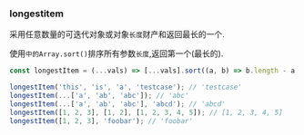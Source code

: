 ### longestitem

采用任意数量的可迭代对象或对象`长度`财产和返回最长的一个. 

使用`中的Array.sort()`排序所有参数`长度`,返回第一个(最长的). 

```js
const longestItem = (...vals) => [...vals].sort((a, b) => b.length - a.length)[0];
```

```js
longestItem('this', 'is', 'a', 'testcase'); // 'testcase'
longestItem(...['a', 'ab', 'abc']); // 'abc'
longestItem(...['a', 'ab', 'abc'], 'abcd'); // 'abcd'
longestItem([1, 2, 3], [1, 2], [1, 2, 3, 4, 5]); // [1, 2, 3, 4, 5]
longestItem([1, 2, 3], 'foobar'); // 'foobar'
```